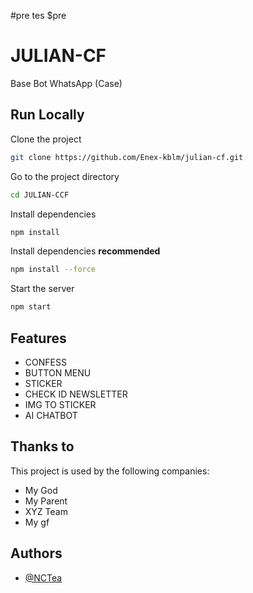 #pre
tes
$pre

# JULIAN-CF

Base Bot WhatsApp (Case)


## Run Locally

Clone the project

```bash
git clone https://github.com/Enex-kblm/julian-cf.git
```

Go to the project directory

```bash
cd JULIAN-CCF
```

Install dependencies

```bash
npm install
```

Install dependencies **recommended**
```bash
npm install --force
```

Start the server

```bash
npm start
```




## Features
- CONFESS
- BUTTON MENU
- STICKER
- CHECK ID NEWSLETTER
- IMG TO STICKER
- AI CHATBOT


## Thanks to

This project is used by the following companies:

- My God
- My Parent
- XYZ Team
- My gf


## Authors

- [@NCTea](https://github.com/NCTea)

